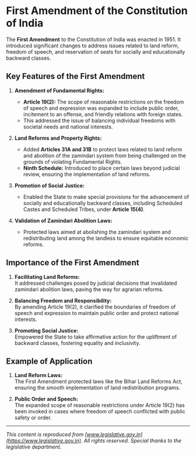 # First Amendment of the Constitution of India

The **First Amendment** to the Constitution of India was enacted in 1951. It introduced significant changes to address issues related to land reform, freedom of speech, and reservation of seats for socially and educationally backward classes.

## Key Features of the First Amendment

1. **Amendment of Fundamental Rights:**  
   - **Article 19(2):** The scope of reasonable restrictions on the freedom of speech and expression was expanded to include public order, incitement to an offense, and friendly relations with foreign states.  
   - This addressed the issue of balancing individual freedoms with societal needs and national interests.

2. **Land Reforms and Property Rights:**  
   - Added **Articles 31A and 31B** to protect laws related to land reform and abolition of the zamindari system from being challenged on the grounds of violating Fundamental Rights.  
   - **Ninth Schedule:** Introduced to place certain laws beyond judicial review, ensuring the implementation of land reforms.

3. **Promotion of Social Justice:**  
   - Enabled the State to make special provisions for the advancement of socially and educationally backward classes, including Scheduled Castes and Scheduled Tribes, under **Article 15(4)**.

4. **Validation of Zamindari Abolition Laws:**  
   - Protected laws aimed at abolishing the zamindari system and redistributing land among the landless to ensure equitable economic reforms.

## Importance of the First Amendment

1. **Facilitating Land Reforms:**  
   It addressed challenges posed by judicial decisions that invalidated zamindari abolition laws, paving the way for agrarian reforms.

2. **Balancing Freedom and Responsibility:**  
   By amending Article 19(2), it clarified the boundaries of freedom of speech and expression to maintain public order and protect national interests.

3. **Promoting Social Justice:**  
   Empowered the State to take affirmative action for the upliftment of backward classes, fostering equality and inclusivity.

## Example of Application

1. **Land Reform Laws:**  
   The First Amendment protected laws like the Bihar Land Reforms Act, ensuring the smooth implementation of land redistribution programs.

2. **Public Order and Speech:**  
   The expanded scope of reasonable restrictions under Article 19(2) has been invoked in cases where freedom of speech conflicted with public safety or order.

---

*This content is reproduced from [www.legislative.gov.in](https://www.legislative.gov.in). All rights reserved. Special thanks to the legislative department.*
